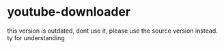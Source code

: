 # youtube-downloader
this version is outdated, dont use it, please use the source version instead. ty for understanding
